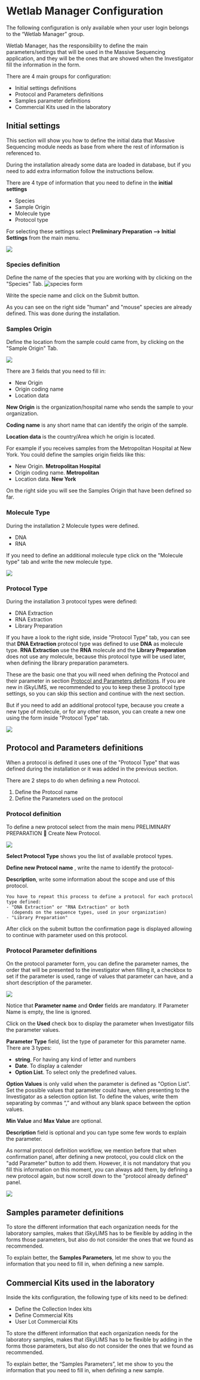 # Wetlab Manager Configuration

The following configuration is only available when your user login belongs to the “Wetlab Manager” group.

Wetlab Manager, has the responsibility to define the main parameters/settings that will be used in the Massive Sequencing application, and they will be the ones that are showed when the Investigator fill the information in the form.

There are 4 main groups for configuration:
*   Initial settings definitions
*   Protocol and Parameters definitions
*   Samples parameter definitions
*   Commercial Kits used in the laboratory


## Initial settings
This section will show you how to define the initial data that Massive Sequencing module needs as base from where the rest of information is referenced to.

During the installation already some data are loaded in database, but if you need to add extra information follow the instructions bellow.  

There are 4 type of information that you need to define in the  **initial settings**
*   Species
*   Sample Origin
*   Molecule type
*   Protocol type

For selecting these settings select **Preliminary Preparation --> Initial Settings** from the main menu.

![](../images/wetlab_configuration/initial_settings_menu.png)

### Species definition
Define the name of the species that you are working with by clicking on the "Species" Tab.
![species form](../images/wetlab_configuration/species_definition_form.png)

Write the specie name and click on the Submit button.

As you can see on the right side "human" and "mouse" species are already defined. This was done during the installation.

### Samples Origin
Define the location from the sample could came from, by clicking on the "Sample Origin" Tab.

![](../images/wetlab_configuration/samples_origin_form.png)

There are 3 fields that you need to fill in:
*   New Origin
*   Origin coding name
*   Location data

**New Origin** is the organization/hospital name who sends the sample to your organization.

**Coding name** is any short name that can identify the origin of the sample.

**Location data** is the country/Area which he origin is located.

For example if you receives samples from the Metropolitan Hospital at New York. You could define the samples origin fields like this:
*   New Origin. **Metropolitan Hospital**
*   Origin coding name. **Metropolitan**
*   Location data. **New York**

On the right side you will see the Samples Origin that have been defined so far.
### Molecule Type
During the installation 2 Molecule types were defined.
*   DNA
*   RNA

If you need to define an additional molecule type click on the "Molecule type" tab and write the new molecule type.


![](../images/wetlab_configuration/molecule_type_form.png)

### Protocol Type
During the installation 3 protocol types were defined:
*   DNA Extraction
*   RNA Extraction
*   Library Preparation

If you have a look to the right side, inside "Protocol Type" tab, you can see that **DNA Extraction** protocol type was defined to use **DNA** as molecule type. **RNA Extraction** use the **RNA** molecule and the **Library Preparation** does not use any molecule, because this protocol type will be used later, when defining the library preparation parameters.

These are the basic one that you will need when defining the Protocol and their parameter in section    [Protocol and Parameters definitions](#protocol-and-parameters-definitions). If you are new in iSkyLIMS, we recommended to you to keep these 3 protocol type settings, so you can skip this section and continue with the next section.

But if you need to add an additional protocol type, because you create a new type of molecule, or for any other reason, you can create a new one using the form inside "Protocol Type" tab.

![](../images/wetlab_configuration/protocol_type_form.png)


## Protocol and Parameters definitions
When a protocol is defined it uses one of the "Protocol Type" that was defined during the installation or it was added in the previous section.

There are 2 steps to do when defining a new Protocol.
1. Define the Protocol name
2. Define the Parameters used on the protocol

### Protocol definition
To define a new protocol  select from the main menu PRELIMINARY PREPARATION  Create New Protocol.

![](../images/wetlab_configuration/new_protocol_form.png)

**Select Protocol Type** shows you the list of available protocol types.

**Define new Protocol name** , write the name to identify the protocol-

**Description**, write some information about the scope and use of this protocol.

```
You have to repeat this process to define a protocol for each protocol type defined:
- "DNA Extraction" or "RNA Extraction" or both
  (depends on the sequence types, used in your organization)
- "Library Preparation"
```

After click on the submit button the confirmation page is displayed allowing to continue with parameter used on this protocol.

### Protocol Parameter definitions

On the protocol parameter form, you can define the parameter names, the order that will be presented to the investigator when filling it, a checkbox to set if the parameter is used, range of values that parameter can have, and a short description of the parameter.

![](../images/wetlab_configuration/protocol_parameter_form.png)

Notice that **Parameter name** and **Order** fields are mandatory. If Parameter Name is empty, the line is ignored.  

Click on the **Used** check box to display the parameter when Investigator fills the parameter values.

**Parameter Type** field, list the type of parameter for this parameter name. There are 3 types:

*   **string**. For having any kind of letter and numbers
*   **Date**. To display a calender
*   **Option List**. To select only the predefined values.

**Option Values** is only valid when the parameter is defined as "Option List". Set the possible values that parameter could have, when presenting to the Investigator as a selection option list.
To define the values, write them separating by commas “,” and without any blank space between the option values.

**Min Value** and **Max Value** are optional.

**Description** field is optional and you can type some few words to explain the parameter.

As normal protocol definition workflow, we mention before that when confirmation panel, after defining a new protocol,  you could click on the "add Parameter" button to add them. However, it is not mandatory that you fill this information on this moment, you can always add them, by defining a new protocol again, but now scroll down to the "protocol already defined" panel.

![](../images/wetlab_configuration/protocol_already_defined.png)



## Samples parameter definitions
To store the different information that each organization needs for the laboratory samples, makes that iSkyLIMS has to be flexible by adding in the forms those parameters, but also do not consider the ones that we found as recommended.

To explain better, the **Samples Parameters**, let me show to you the information that you need to fill in, when defining a new sample.



## Commercial Kits used in the laboratory

Inside the kits configuration, the following type of kits need to be defined:
*   Define the Collection Index kits
*   Define Commercial Kits
*   User Lot Commercial Kits

To store the different information that each organization needs for the laboratory samples, makes that iSkyLIMS has to be flexible by adding in the forms those parameters, but also do not consider the ones that we found as recommended.

To explain better, the “Samples Parameters”, let me show to you the information that you need to fill in, when defining a new sample.
